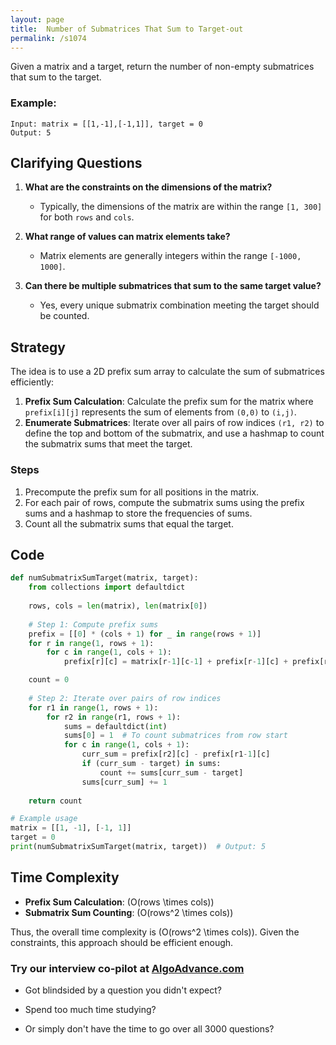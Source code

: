 ```yaml
---
layout: page
title:  Number of Submatrices That Sum to Target-out
permalink: /s1074
---
```


Given a matrix and a target, return the number of non-empty submatrices that sum to the target.

### Example:
```
Input: matrix = [[1,-1],[-1,1]], target = 0
Output: 5
```

## Clarifying Questions
1. **What are the constraints on the dimensions of the matrix?**
   - Typically, the dimensions of the matrix are within the range `[1, 300]` for both `rows` and `cols`.

2. **What range of values can matrix elements take?**
   - Matrix elements are generally integers within the range `[-1000, 1000]`.

3. **Can there be multiple submatrices that sum to the same target value?**
   - Yes, every unique submatrix combination meeting the target should be counted.

## Strategy

The idea is to use a 2D prefix sum array to calculate the sum of submatrices efficiently:

1. **Prefix Sum Calculation**: Calculate the prefix sum for the matrix where `prefix[i][j]` represents the sum of elements from `(0,0)` to `(i,j)`.
2. **Enumerate Submatrices**: Iterate over all pairs of row indices `(r1, r2)` to define the top and bottom of the submatrix, and use a hashmap to count the submatrix sums that meet the target.

### Steps

1. Precompute the prefix sum for all positions in the matrix.
2. For each pair of rows, compute the submatrix sums using the prefix sums and a hashmap to store the frequencies of sums.
3. Count all the submatrix sums that equal the target.

## Code

```python
def numSubmatrixSumTarget(matrix, target):
    from collections import defaultdict
    
    rows, cols = len(matrix), len(matrix[0])
    
    # Step 1: Compute prefix sums
    prefix = [[0] * (cols + 1) for _ in range(rows + 1)]
    for r in range(1, rows + 1):
        for c in range(1, cols + 1):
            prefix[r][c] = matrix[r-1][c-1] + prefix[r-1][c] + prefix[r][c-1] - prefix[r-1][c-1]

    count = 0
    
    # Step 2: Iterate over pairs of row indices
    for r1 in range(1, rows + 1):
        for r2 in range(r1, rows + 1):
            sums = defaultdict(int)
            sums[0] = 1  # To count submatrices from row start
            for c in range(1, cols + 1):
                curr_sum = prefix[r2][c] - prefix[r1-1][c]
                if (curr_sum - target) in sums:
                    count += sums[curr_sum - target]
                sums[curr_sum] += 1
    
    return count

# Example usage
matrix = [[1, -1], [-1, 1]]
target = 0
print(numSubmatrixSumTarget(matrix, target))  # Output: 5
```

## Time Complexity
- **Prefix Sum Calculation**: \(O(rows \times cols)\)
- **Submatrix Sum Counting**: \(O(rows^2 \times cols)\)

Thus, the overall time complexity is \(O(rows^2 \times cols)\). Given the constraints, this approach should be efficient enough.


### Try our interview co-pilot at [AlgoAdvance.com](https://algoAdvance.com)

- Got blindsided by a question you didn't expect?

- Spend too much time studying?

- Or simply don't have the time to go over all 3000 questions?

